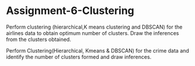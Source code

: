 # Assignment-6-Clustering

Perform clustering (hierarchical,K means clustering and DBSCAN) for the airlines data to obtain optimum number of clusters. 
Draw the inferences from the clusters obtained.

Perform Clustering(Hierarchical, Kmeans & DBSCAN) for the crime data and identify the number of clusters formed and draw inferences.
